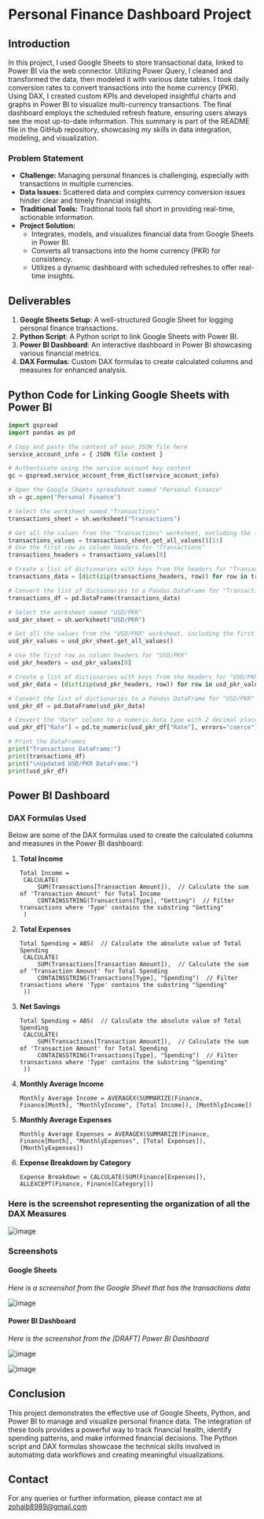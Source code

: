 # Personal Finance Dashboard Project

## Introduction

In this project, I used Google Sheets to store transactional data, linked to Power BI via the web connector. Utilizing Power Query, I cleaned and transformed the data, then modeled it with various date tables. I took daily conversion rates to convert transactions into the home currency (PKR). Using DAX, I created custom KPIs and developed insightful charts and graphs in Power BI to visualize multi-currency transactions. The final dashboard employs the scheduled refresh feature, ensuring users always see the most up-to-date information. This summary is part of the README file in the GitHub repository, showcasing my skills in data integration, modeling, and visualization.

### Problem Statement

- **Challenge:** Managing personal finances is challenging, especially with transactions in multiple currencies.
- **Data Issues:** Scattered data and complex currency conversion issues hinder clear and timely financial insights.
- **Traditional Tools:** Traditional tools fall short in providing real-time, actionable information.
- **Project Solution:**
  - Integrates, models, and visualizes financial data from Google Sheets in Power BI.
  - Converts all transactions into the home currency (PKR) for consistency.
  - Utilizes a dynamic dashboard with scheduled refreshes to offer real-time insights.

## Deliverables

1. **Google Sheets Setup**: A well-structured Google Sheet for logging personal finance transactions.
2. **Python Script**: A Python script to link Google Sheets with Power BI.
3. **Power BI Dashboard**: An interactive dashboard in Power BI showcasing various financial metrics.
4. **DAX Formulas**: Custom DAX formulas to create calculated columns and measures for enhanced analysis.

## Python Code for Linking Google Sheets with Power BI

```python
import gspread
import pandas as pd

# Copy and paste the content of your JSON file here
service_account_info = { JSON file content }

# Authenticate using the service account key content
gc = gspread.service_account_from_dict(service_account_info)

# Open the Google Sheets spreadsheet named "Personal Finance"
sh = gc.open("Personal Finance")

# Select the worksheet named "Transactions"
transactions_sheet = sh.worksheet("Transactions")

# Get all the values from the "Transactions" worksheet, excluding the first row
transactions_values = transactions_sheet.get_all_values()[1:]
# Use the first row as column headers for "Transactions"
transactions_headers = transactions_values[0]

# Create a list of dictionaries with keys from the headers for "Transactions"
transactions_data = [dict(zip(transactions_headers, row)) for row in transactions_values[1:]]

# Convert the list of dictionaries to a Pandas DataFrame for "Transactions"
transactions_df = pd.DataFrame(transactions_data)

# Select the worksheet named "USD/PKR"
usd_pkr_sheet = sh.worksheet("USD/PKR")

# Get all the values from the "USD/PKR" worksheet, including the first row
usd_pkr_values = usd_pkr_sheet.get_all_values()

# Use the first row as column headers for "USD/PKR"
usd_pkr_headers = usd_pkr_values[0]

# Create a list of dictionaries with keys from the headers for "USD/PKR"
usd_pkr_data = [dict(zip(usd_pkr_headers, row)) for row in usd_pkr_values[1:]]

# Convert the list of dictionaries to a Pandas DataFrame for "USD/PKR"
usd_pkr_df = pd.DataFrame(usd_pkr_data)

# Convert the "Rate" column to a numeric data type with 2 decimal places
usd_pkr_df["Rate"] = pd.to_numeric(usd_pkr_df["Rate"], errors="coerce").round(2)

# Print the DataFrames
print("Transactions DataFrame:")
print(transactions_df)
print("\nUpdated USD/PKR DataFrame:")
print(usd_pkr_df)
```

## Power BI Dashboard

### DAX Formulas Used

Below are some of the DAX formulas used to create the calculated columns and measures in the Power BI dashboard:

1. **Total Income**
   ```DAX
   Total Income = 
    CALCULATE(
        SUM(Transactions[Transaction Amount]),  // Calculate the sum of 'Transaction Amount' for Total Income
        CONTAINSSTRING(Transactions[Type], "Getting")  // Filter transactions where 'Type' contains the substring "Getting"
    )
   ```

2. **Total Expenses**
   ```DAX
   Total Spending = ABS(  // Calculate the absolute value of Total Spending
    CALCULATE(
        SUM(Transactions[Transaction Amount]),  // Calculate the sum of 'Transaction Amount' for Total Spending
        CONTAINSSTRING(Transactions[Type], "Spending")  // Filter transactions where 'Type' contains the substring "Spending"
    ))
   ```

3. **Net Savings**
   ```DAX
   Total Spending = ABS(  // Calculate the absolute value of Total Spending
    CALCULATE(
        SUM(Transactions[Transaction Amount]),  // Calculate the sum of 'Transaction Amount' for Total Spending
        CONTAINSSTRING(Transactions[Type], "Spending")  // Filter transactions where 'Type' contains the substring "Spending"
    ))
   ```

4. **Monthly Average Income**
   ```DAX
   Monthly Average Income = AVERAGEX(SUMMARIZE(Finance, Finance[Month], "MonthlyIncome", [Total Income]), [MonthlyIncome])
   ```

5. **Monthly Average Expenses**
   ```DAX
   Monthly Average Expenses = AVERAGEX(SUMMARIZE(Finance, Finance[Month], "MonthlyExpenses", [Total Expenses]), [MonthlyExpenses])
   ```

6. **Expense Breakdown by Category**
   ```DAX
   Expense Breakdown = CALCULATE(SUM(Finance[Expenses]), ALLEXCEPT(Finance, Finance[Category]))
   ```

### Here is the screenshot representing the organization of all the DAX Measures

![image](https://github.com/Zohaib8989/Personal-Finance/assets/148817365/26ef75c5-86e1-47b7-af62-2b81c504280c)


### Screenshots

#### Google Sheets

_Here is a screenshot from the Google Sheet that has the transactions data_

![image](https://github.com/Zohaib8989/Personal-Finance/assets/148817365/b4010796-08b1-4188-a35f-65a9e8415c7f)


#### Power BI Dashboard

_Here is the screenshot from the [DRAFT] Power BI Dashboard_

![image](https://github.com/Zohaib8989/Personal-Finance/assets/148817365/708b6bbf-6010-4071-9ac5-269c85b229a8)

![image](https://github.com/Zohaib8989/Personal-Finance/assets/148817365/60319095-f9a3-4be4-b92c-ad0a0ede4a4b)



## Conclusion

This project demonstrates the effective use of Google Sheets, Python, and Power BI to manage and visualize personal finance data. The integration of these tools provides a powerful way to track financial health, identify spending patterns, and make informed financial decisions. The Python script and DAX formulas showcase the technical skills involved in automating data workflows and creating meaningful visualizations.

## Contact

For any queries or further information, please contact me at zohaib8989@gmail.com
